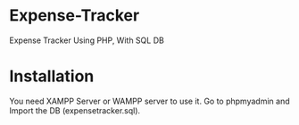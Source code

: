 # Expense-Tracker

Expense Tracker Using PHP, With SQL DB

# Installation

You need XAMPP Server or WAMPP server to use it.
Go to phpmyadmin and Import the DB (expensetracker.sql).
